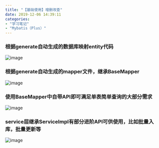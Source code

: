 ```yaml
---
title: "【基础使用】增删改查"
date: 2019-12-06 14:39:11
categories:
- "学习笔记"
- "Mybatis（Plus）"
---
```


### 根据generate自动生成的数据库映射entity代码
![image](https://note.youdao.com/yws/api/personal/file/61D933D04CA44BA389346C43EE2C1D20?method=download&shareKey=9413b745dbd3bf3f0a959561b01752d7)
### 根据generate自动生成的mapper文件，继承BaseMapper
![image](https://note.youdao.com/yws/api/personal/file/04486B45D8804467BF9F8FB085DD2D86?method=download&shareKey=085e895d7c9556cc2455e4d9e6ab3c81)
### 使用BaseMapper中自带API即可满足单表简单查询的大部分需求
![image](https://note.youdao.com/yws/api/personal/file/730CCB4D1723443F982347C3F9F7312D?method=download&shareKey=f1242ab940c0dc295baf7d5d512328da)
### service层继承ServiceImpl有部分进阶API可供使用，比如批量入库，批量更新等
![image](https://note.youdao.com/yws/api/personal/file/55FA8264042141838B2EF6DD1A2C928C?method=download&shareKey=de9bce819aef55fb0f1082c2c0cc5660)
